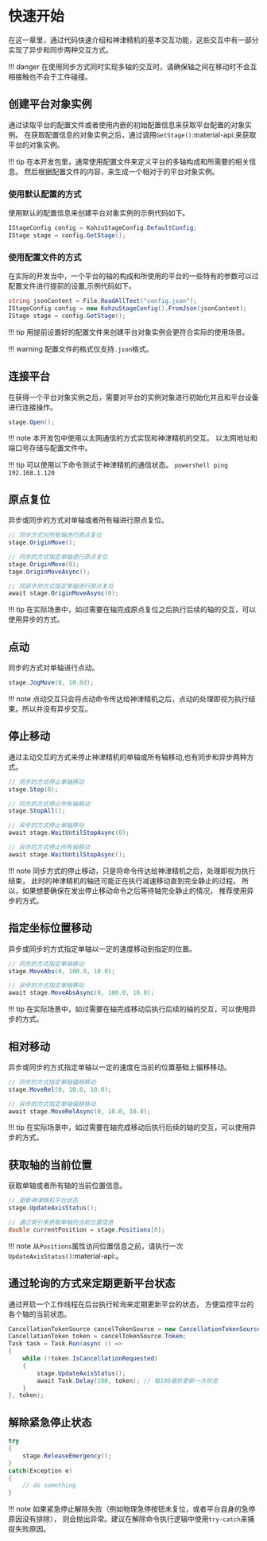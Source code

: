 # 快速开始

在这一章里，通过代码快速介绍和神津精机的基本交互功能，这些交互中有一部分实现了异步和同步两种交互方式。

!!! danger
    在使用同步方式同时实现多轴的交互时，请确保轴之间在移动时不会互相接触也不会于工件碰撞。


## 创建平台对象实例

通过读取平台的配置文件或者使用内嵌的初始配置信息来获取平台配置的对象实例。
在获取配置信息的对象实例之后，通过调用`GetStage()`:material-api:来获取平台的对象实例。

!!! tip
    在本开发包里，通常使用配置文件来定义平台的多轴构成和所需要的相关信息。
    然后根据配置文件的内容，来生成一个相对于的平台对象实例。

### 使用默认配置的方式

使用默认的配置信息来创建平台对象实例的示例代码如下。

```csharp
IStageConfig config = KohzuStageConfig.DefaultConfig;
IStage stage = config.GetStage();
```

### 使用配置文件的方式

在实际的开发当中，一个平台的轴的构成和所使用的平台的一些特有的参数可以过配置文件进行提前的设置,示例代码如下。

```csharp
string jsonContent = File.ReadAllText("config.json");
IStageConfig config = new KohzuStageConfig().FromJson(jsonContent);
IStage stage = config.GetStage();
```

!!! tip
    用提前设置好的配置文件来创建平台对象实例会更符合实际的使用场景。

!!! warning
    配置文件的格式仅支持`.json`格式。


## 连接平台

在获得一个平台对象实例之后，需要对平台的实例对象进行初始化并且和平台设备进行连接操作。

```csharp
stage.Open();
```


!!! note
    本开发包中使用以太网通信的方式实现和神津精机的交互。
    以太网地址和端口号存储与配置文件中。

!!! tip
    可以使用以下命令测试于神津精机的通信状态。
    ```powershell
    ping 192.168.1.120
    ```


## 原点复位

异步或同步的方式对单轴或者所有轴进行原点复位。

```csharp
// 同步方式对所有轴进行原点复位
stage.OriginMove();

// 同步的方式指定单轴进行原点复位
stage.OriginMove(0);
tage.OriginMoveAsync();

// 同异步的方式指定单轴进行原点复位
await stage.OriginMoveAsync(0);
```

!!! tip
    在实际场景中，如过需要在轴完成原点复位之后执行后续的轴的交互，可以使用异步的方式。

## 点动

同步的方式对单轴进行点动。

```csharp
stage.JogMove(0, 10.0d);
```

!!! note
    点动交互只会将点动命令传达给神津精机之后，点动的处理即视为执行结束。所以并没有异步交互。

## 停止移动

通过主动交互的方式来停止神津精机的单轴或所有轴移动,也有同步和异步两种方式。

```csharp
// 同步的方式停止单轴移动
stage.Stop(0);

// 同步的方式停止所有轴移动
stage.StopAll();

// 异步的方式停止单轴移动
await stage.WaitUntilStopAsync(0);

// 异步的方式停止所有轴移动
await stage.WaitUntilStopAsync();
```

!!! note
    同步方式的停止移动，只是将命令传达给神津精机之后，处理即视为执行结束，
    此时的神津精机的轴还可能正在执行减速移动直到完全静止的过程。
    所以，如果想要确保在发出停止移动命令之后等待轴完全静止的情况，
    推荐使用异步的方式。

## 指定坐标位置移动

异步或同步的方式指定单轴以一定的速度移动到指定的位置。

```csharp
// 同步的方式指定单轴移动
stage.MoveAbs(0, 100.0, 10.0);

// 异步的方式指定单轴移动
await stage.MoveAbsAsync(0, 100.0, 10.0);
```

!!! tip
    在实际场景中，如过需要在轴完成移动后执行后续的轴的交互，可以使用异步的方式。

## 相对移动

异步或同步的方式指定单轴以一定的速度在当前的位置基础上偏移移动。

```csharp
// 同步的方式指定单轴偏移移动
stage.MoveRel(0, 10.0, 10.0);

// 异步的方式指定单轴偏移移动
await stage.MoveRelAsync(0, 10.0, 10.0);
```

!!! tip
    在实际场景中，如过需要在轴完成移动后执行后续的轴的交互，可以使用异步的方式。

## 获取轴的当前位置

获取单轴或者所有轴的当前位置信息。

```csharp
// 更新神津精机平台状态
stage.UpdateAxisStatus();

// 通过索引来获取单轴的当前位置信息
double currentPosition = stage.Positions[0];
```


!!! note
    从`Positions`属性访问位置信息之前，请执行一次`UpdateAxisStatus()`:material-api:。


## 通过轮询的方式来定期更新平台状态

通过开启一个工作线程在后台执行轮询来定期更新平台的状态，
方便监控平台的各个轴的当前状态。

```csharp
CancellationTokenSource cancelTokenSource = new CancellationTokenSource();
CancellationToken token = cancelTokenSource.Token;
Task task = Task.Run(async () =>
{
    while (!token.IsCancellationRequested)
    {
        stage.UpdateAxisStatus();
        await Task.Delay(100, token); // 每100毫秒更新一次状态
    }
}, token);
```


## 解除紧急停止状态

```csharp
try
{
    stage.ReleaseEmergency();
}
catch(Exception e)
{
    // do something
}
```

!!! note
    如果紧急停止解除失败（例如物理急停按钮未复位，或者平台自身的急停原因没有排除），
    则会抛出异常。建议在解除命令执行逻辑中使用`try-catch`来捕捉失败原因。
